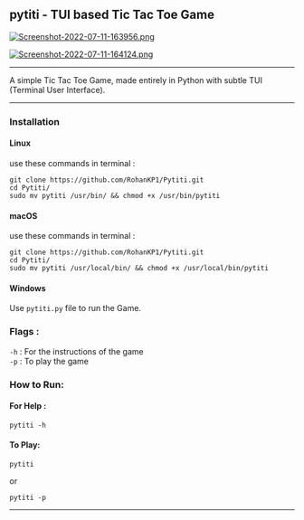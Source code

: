 ## pytiti - TUI based Tic Tac Toe Game

[![Screenshot-2022-07-11-163956.png](https://i.postimg.cc/YS2x0f5c/Screenshot-2022-07-11-163956.png)](https://postimg.cc/BjyFwDZN)

[![Screenshot-2022-07-11-164124.png](https://i.postimg.cc/Df4PSzMz/Screenshot-2022-07-11-164124.png)](https://postimg.cc/fkZ9FMZ4)

------

A simple Tic Tac Toe Game, made entirely in Python with subtle TUI (Terminal User Interface).

------

### Installation
#### Linux
use these commands in terminal :
```shell
git clone https://github.com/RohanKP1/Pytiti.git
cd Pytiti/
sudo mv pytiti /usr/bin/ && chmod +x /usr/bin/pytiti
```

#### macOS
use these commands in terminal :
```shell
git clone https://github.com/RohanKP1/Pytiti.git
cd Pytiti/
sudo mv pytiti /usr/local/bin/ && chmod +x /usr/local/bin/pytiti
```

#### Windows
Use `pytiti.py` file to run the Game.

### Flags :
`-h` : For the instructions of the game\
`-p` : To play the game

### How to Run:
#### For Help :
```shell
pytiti -h
```
#### To Play:
```shell
pytiti
```
or
```shell
pytiti -p
```
-----
